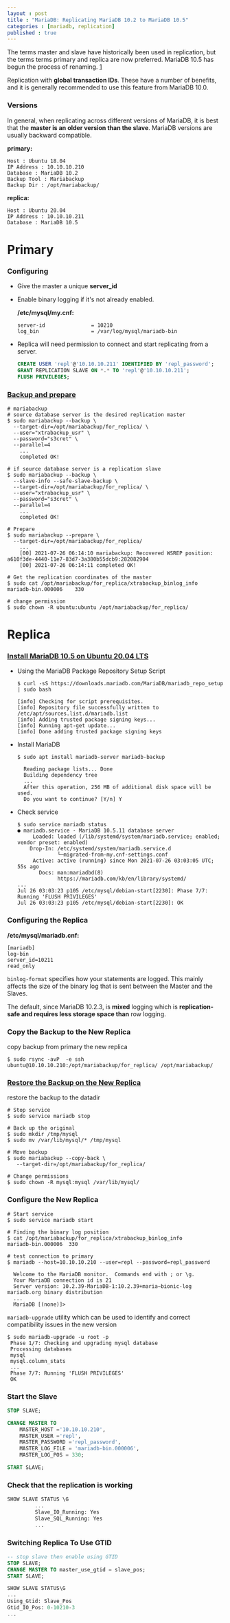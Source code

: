 ```yaml
---
layout : post
title : "MariaDB: Replicating MariaDB 10.2 to MariaDB 10.5"
categories : [mariadb, replication]
published : true
---
```

The terms master and slave have historically been used in replication, but the terms terms primary and replica are now preferred. MariaDB 10.5 has begun the process of renaming. [1][1]


Replication with **global transaction IDs**. These have a number of benefits, and it is generally recommended to use this feature from MariaDB 10.0.

### Versions
In general, when replicating across different versions of MariaDB, it is best that the **master is an older version than the slave**. MariaDB versions are usually backward compatible.

**primary:**
```
Host : Ubuntu 18.04
IP Address : 10.10.10.210
Database : MariaDB 10.2
Backup Tool : Mariabackup
Backup Dir : /opt/mariabackup/
```

**replica:**
```
Host : Ubuntu 20.04
IP Address : 10.10.10.211
Database : MariaDB 10.5
```

# Primary

### Configuring
*   Give the master a unique **server_id**

*   Enable binary logging  if it's not already enabled.

    **/etc/mysql/my.cnf:**
    ```
    server-id               = 10210
    log_bin                 = /var/log/mysql/mariadb-bin
    ```  

*   Replica will need permission to connect and start replicating from a server.

    ```sql
    CREATE USER 'repl'@'10.10.10.211' IDENTIFIED BY 'repl_password';
    GRANT REPLICATION SLAVE ON *.* TO 'repl'@'10.10.10.211';
    FLUSH PRIVILEGES;
    ```

### [Backup and prepare][3]

  ```shell
  # mariabackup
  # source database server is the desired replication master
  $ sudo mariabackup --backup \
    --target-dir=/opt/mariabackup/for_replica/ \
    --user="xtrabackup_usr" \
    --password="s3cret" \
    --parallel=4
      ...
      completed OK!

  # if source database server is a replication slave
  $ sudo mariabackup --backup \
    --slave-info --safe-slave-backup \
    --target-dir=/opt/mariabackup/for_replica/ \
    --user="xtrabackup_usr" \
    --password="s3cret" \
    --parallel=4
      ...
      completed OK!

  # Prepare
  $ sudo mariabackup --prepare \
    --target-dir=/opt/mariabackup/for_replica/
      ...
      [00] 2021-07-26 06:14:10 mariabackup: Recovered WSREP position: a610f3de-4440-11e7-83d7-3a380b55dcb9:282082904
      [00] 2021-07-26 06:14:11 completed OK!

  # Get the replication coordinates of the master
  $ sudo cat /opt/mariabackup/for_replica/xtrabackup_binlog_info
  mariadb-bin.000006	330

  # change permission
  $ sudo chown -R ubuntu:ubuntu /opt/mariabackup/for_replica/
  ```


# Replica


### [Install MariaDB 10.5 on Ubuntu 20.04 LTS][2]

*   Using the MariaDB Package Repository Setup Script

    ```shell
    $ curl -sS https://downloads.mariadb.com/MariaDB/mariadb_repo_setup | sudo bash

    [info] Checking for script prerequisites.
    [info] Repository file successfully written to /etc/apt/sources.list.d/mariadb.list
    [info] Adding trusted package signing keys...
    [info] Running apt-get update...
    [info] Done adding trusted package signing keys

    ```

*   Install MariaDB

    ```shell
    $ sudo apt install mariadb-server mariadb-backup

      Reading package lists... Done
      Building dependency tree
      ...
      After this operation, 256 MB of additional disk space will be used.
      Do you want to continue? [Y/n] Y
    ```

*   Check service

    ```shell
    $ sudo service mariadb status
    ● mariadb.service - MariaDB 10.5.11 database server
         Loaded: loaded (/lib/systemd/system/mariadb.service; enabled; vendor preset: enabled)
        Drop-In: /etc/systemd/system/mariadb.service.d
                 └─migrated-from-my.cnf-settings.conf
         Active: active (running) since Mon 2021-07-26 03:03:05 UTC; 55s ago
           Docs: man:mariadbd(8)
                 https://mariadb.com/kb/en/library/systemd/
    ...
    Jul 26 03:03:23 p105 /etc/mysql/debian-start[2230]: Phase 7/7: Running 'FLUSH PRIVILEGES'
    Jul 26 03:03:23 p105 /etc/mysql/debian-start[2230]: OK

    ```

### Configuring the Replica

**/etc/mysql/mariadb.cnf:**
  ```
  [mariadb]
  log-bin
  server_id=10211
  read_only
  ```
  `binlog-format` specifies how your statements are logged. This mainly affects the size of the binary log that is sent between the Master and the Slaves.

  The default, since MariaDB 10.2.3, is **mixed** logging which is **replication-safe and requires less storage space than** row logging.


### Copy the Backup to the New Replica

copy backup from primary the new replica
```shell
$ sudo rsync -avP  -e ssh ubuntu@10.10.10.210:/opt/mariabackup/for_replica/ /opt/mariabackup/
```

### [Restore the Backup on the New Replica][3]

restore the backup to the datadir

```shell
# Stop service
$ sudo service mariadb stop

# Back up the original
$ sudo mkdir /tmp/mysql
$ sudo mv /var/lib/mysql/* /tmp/mysql

# Move backup
$ sudo mariabackup --copy-back \
   --target-dir=/opt/mariabackup/for_replica/

# Change permissions
$ sudo chown -R mysql:mysql /var/lib/mysql/
```

### Configure the New Replica

```shell
# Start service
$ sudo service mariadb start

# Finding the binary log position
$ cat /opt/mariabackup/for_replica/xtrabackup_binlog_info
mariadb-bin.000006	330

# test connection to primary
$ mariadb --host=10.10.10.210 --user=repl --password=repl_password

  Welcome to the MariaDB monitor.  Commands end with ; or \g.
  Your MariaDB connection id is 21
  Server version: 10.2.39-MariaDB-1:10.2.39+maria~bionic-log mariadb.org binary distribution
  ...
  MariaDB [(none)]>
```

`mariadb-upgrade` utility which can be used to identify and correct compatibility issues in the new version

```shell
$ sudo mariadb-upgrade -u root -p
 Phase 1/7: Checking and upgrading mysql database
 Processing databases
 mysql
 mysql.column_stats   
 ...
 Phase 7/7: Running 'FLUSH PRIVILEGES'
 OK
```


### Start the Slave
```sql
STOP SLAVE;

CHANGE MASTER TO
    MASTER_HOST ='10.10.10.210',
    MASTER_USER ='repl',
    MASTER_PASSWORD ='repl_password',
    MASTER_LOG_FILE = 'mariadb-bin.000006',
    MASTER_LOG_POS = 330;

START SLAVE;
```

### Check that the replication is working

```sql
SHOW SLAVE STATUS \G
         ...
         Slave_IO_Running: Yes
         Slave_SQL_Running: Yes
         ...
```
### Switching Replica To Use GTID

```sql
-- stop slave then enable using GTID
STOP SLAVE;
CHANGE MASTER TO master_use_gtid = slave_pos;
START SLAVE;

SHOW SLAVE STATUS\G
...
Using_Gtid: Slave_Pos
Gtid_IO_Pos: 0-10210-3
...
```

[1]: https://mariadb.com/kb/en/setting-up-replication/ "Setting Up Replication"

[2]: https://mariadb.com/docs/deploy/upgrade-community-server-cs105-ubuntu20/ "MariaDB 10.5 on Ubuntu 20.04"

[3]: https://mariadb.com/kb/en/setting-up-a-replication-slave-with-mariabackup/ "Setting up a Replication Slave with Mariabackup"
